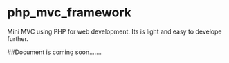 # php_mvc_framework
Mini MVC using PHP for web development. Its is light and easy to develope further.

##Document is coming soon.......
